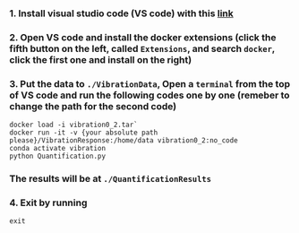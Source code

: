 ### 1. Install visual studio code (VS code) with this [link](https://code.visualstudio.com/download)

### 2. Open VS code and install the docker extensions (click the fifth button on the left, called `Extensions`, and search `docker`, click the first one and install on the right)

### 3. Put the data to `./VibrationData`, Open a `terminal` from the top of VS code and run the following codes one by one (remeber to change the path for the second code)

```
docker load -i vibration0_2.tar`
docker run -it -v {your absolute path please}/VibrationResponse:/home/data vibration0_2:no_code
conda activate vibration
python Quantification.py
```

###  The results will be at `./QuantificationResults`
### 4. Exit by running

```
exit
```
 
